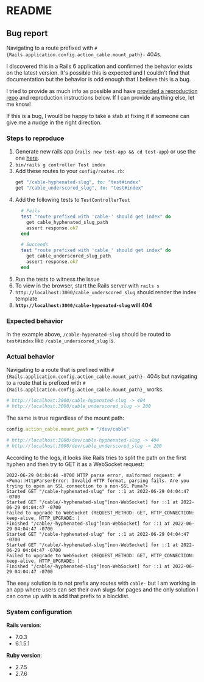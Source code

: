 # README

## Bug report

Navigating to a route prefixed with `#{Rails.application.config.action_cable.mount_path}-` 404s.

I discovered this in a Rails 6 application and confirmed the behavior exists on the latest version. It's possible this is expected and I couldn't find that documentation but the behavior is odd enough that I believe this is a bug.

I tried to provide as much info as possible and have [provided a reproduction repo](https://github.com/andrewmcodes/rails-cable-route-bug-reproduction) and reproduction instructions below. If I can provide anything else, let me know!

If this is a bug, I would be happy to take a stab at fixing it if someone can give me a nudge in the right direction.

### Steps to reproduce

1. Generate new rails app (`rails new test-app && cd test-app`) or use the one [here](https://github.com/andrewmcodes/rails-cable-route-bug-reproduction).
2. `bin/rails g controller Test index`
3. Add these routes to your `config/routes.rb`:
    ```rb
    get "/cable-hyphenated-slug", to: "test#index"
    get "/cable_underscored_slug", to: "test#index"
    ```
4. Add the following tests to `TestControllerTest`
    ```rb
      # Fails
      test "route prefixed with 'cable-' should get index" do
        get cable_hyphenated_slug_path
        assert response.ok?
      end

      # Succeeds
      test "route prefixed with 'cable_' should get index" do
        get cable_underscored_slug_path
        assert response.ok?
      end
    ```
5. Run the tests to witness the issue
6. To view in the browser, start the Rails server with `rails s`
  1. `http://localhost:3000/cable_underscored_slug` should render the index template
  2. **`http://localhost:3000/cable-hypenated-slug` will 404**


### Expected behavior

In the example above, `/cable-hypenated-slug` should be routed to `test#index` like `/cable_underscored_slug` is.

### Actual behavior

Navigating to a route that is prefixed with `#{Rails.application.config.action_cable.mount_path}-` 404s but navigating to a route that is prefixed with `#{Rails.application.config.action_cable.mount_path}_` works.

```rb
# http://localhost:3000/cable-hypenated-slug -> 404
# http://localhost:3000/cable_underscored_slug -> 200
```

The same is true regardless of the mount path:

```rb
config.action_cable.mount_path = "/dev/cable"

# http://localhost:3000/dev/cable-hyphenated-slug -> 404
# http://localhost:3000/dev/cable_underscored_slug -> 200
```

According to the logs, it looks like Rails tries to split the path on the first hyphen and then try to GET it as a WebSocket request:

```log
2022-06-29 04:04:44 -0700 HTTP parse error, malformed request: #<Puma::HttpParserError: Invalid HTTP format, parsing fails. Are you trying to open an SSL connection to a non-SSL Puma?>
Started GET "/cable-hyphenated-slug" for ::1 at 2022-06-29 04:04:47 -0700
Started GET "/cable/-hyphenated-slug"[non-WebSocket] for ::1 at 2022-06-29 04:04:47 -0700
Failed to upgrade to WebSocket (REQUEST_METHOD: GET, HTTP_CONNECTION: keep-alive, HTTP_UPGRADE: )
Finished "/cable/-hyphenated-slug"[non-WebSocket] for ::1 at 2022-06-29 04:04:47 -0700
Started GET "/cable-hyphenated-slug" for ::1 at 2022-06-29 04:04:47 -0700
Started GET "/cable/-hyphenated-slug"[non-WebSocket] for ::1 at 2022-06-29 04:04:47 -0700
Failed to upgrade to WebSocket (REQUEST_METHOD: GET, HTTP_CONNECTION: keep-alive, HTTP_UPGRADE: )
Finished "/cable/-hyphenated-slug"[non-WebSocket] for ::1 at 2022-06-29 04:04:47 -0700
```

The easy solution is to not prefix any routes with `cable-` but I am working in an app where users can set their own slugs for pages and the only solution I can come up with is add that prefix to a blocklist.

### System configuration

**Rails version**:

- 7.0.3
- 6.1.5.1

**Ruby version**:

- 2.7.5
- 2.7.6
